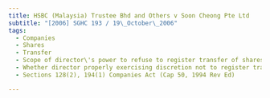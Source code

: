 ```yaml
---
title: HSBC (Malaysia) Trustee Bhd and Others v Soon Cheong Pte Ltd 
subtitle: "[2006] SGHC 193 / 19\_October\_2006"
tags:
  - Companies
  - Shares
  - Transfer
  - Scope of director\'s power to refuse to register transfer of shares
  - Whether director properly exercising discretion not to register transfer of shares if decision made due to director\'s judgment that registration would cause company to lose status as private company
  - Sections 128(2), 194(1) Companies Act (Cap 50, 1994 Rev Ed)

---
```


